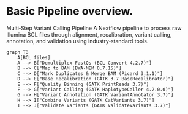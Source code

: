 Basic Pipeline overview.
===
Multi‑Step Variant Calling Pipeline
A Nextflow pipeline to process raw Illumina BCL files through alignment, recalibration, variant calling, annotation, and validation using industry‑standard tools.

```mermaid
graph TB
    A[BCL files]
    A --> B["Demultiplex FastQs (BCL Convert 4.2.7)"]
    B --> C["Map to BAM (BWA‑MEM 0.7.15)"]
    C --> D["Mark Duplicates & Merge BAM (Picard 3.1.1)"]
    D --> E["Base Recalibration (GATK 3.7 BaseRecalibrator)"]
    E --> F["Quality Binning (GATK PrintReads 3.7)"]
    F --> G["Variant Calling (GATK HaplotypeCaller 4.2.0.0)"]
    G --> H["Variant Annotation (GATK VariantAnnotator 3.7)"]
    H --> I["Combine Variants (GATK CatVariants 3.7)"]
    I --> J["Validate Variants (GATK ValidateVariants 3.7)"]
```
